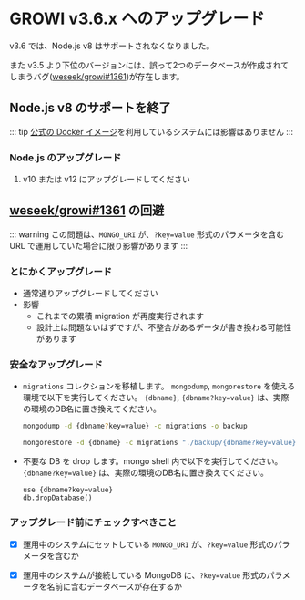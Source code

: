# GROWI v3.6.x へのアップグレード

v3.6 では、Node.js v8 はサポートされなくなりました。

また v3.5 より下位のバージョンには、誤って2つのデータベースが作成されてしまうバグ([weseek/growi#1361](https://github.com/growilabs/growi/issues/1361))が存在します。

## Node.js v8 のサポートを終了

::: tip
[公式の Docker イメージ](https://hub.docker.com/r/weseek/growi/)を利用しているシステムには影響はありません
:::

### Node.js のアップグレード

1. v10 または v12 にアップグレードしてください

## [weseek/growi#1361](https://github.com/growilabs/growi/issues/1361) の回避

::: warning
この問題は、`MONGO_URI` が、`?key=value` 形式のパラメータを含む URL で運用していた場合に限り影響があります
:::

### とにかくアップグレード

- 通常通りアップグレードしてください
- 影響
    - これまでの累積 migration が再度実行されます
    <!-- textlint-disable weseek/no-doubled-joshi -->
    - 設計上は問題ないはずですが、不整合があるデータが書き換わる可能性があります
    <!-- textlint-enable weseek/no-doubled-joshi -->

### 安全なアップグレード

- `migrations` コレクションを移植します。
`mongodump`, `mongorestore` を使える環境で以下を実行してください。
`{dbname}`, `{dbname?key=value}` は、実際の環境のDB名に置き換えてください。

    ```bash
    mongodump -d {dbname?key=value} -c migrations -o backup
    ```

    ```bash
    mongorestore -d {dbname} -c migrations "./backup/{dbname?key=value}/migrations.bson"
    ```

- 不要な DB を drop します。mongo shell 内で以下を実行してください。
`{dbname?key=value}` は、実際の環境のDB名に置き換えてください。
    ```
    use {dbname?key=value}
    db.dropDatabase()
    ```

### アップグレード前にチェックすべきこと

- [x] 運用中のシステムにセットしている `MONGO_URI` が、`?key=value` 形式のパラメータを含むか
- [x] 運用中のシステムが接続している MongoDB に、`?key=value` 形式のパラメータを名前に含むデータベースが存在するか

